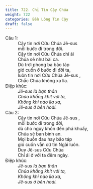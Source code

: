 ```yaml
---
title: 722. Chỉ Tin Cậy Chúa
weight: 722
categories: Bền Lòng Tin Cậy
draft: false
---
```

<dl><dt>Câu 1:</dt><dd data-verse="1">Cậy tin nơi Cứu Chúa Jê-sus <br/>mỗi bước đi trong đời. <br/>Cậy tin nơi Cứu Chúa chí ái <br/>Chúa sẽ như bài ca. <br/>Dù trời phong ba bão táp <br/>gió cuốn ở bước đi đời ta, <br/>luôn tin nơi Cứu Chúa Jê-sus , <br/>Chắc Chúa không xa lìa. </dd><dt>Điệp khúc:</dt><dd data-chorus="1"><em>Jê-sus là bạn thân <br/>Chúa khắng khít với ta, <br/>Không khi nào lìa xa, <br/>Jê-sus ở bên hoài. </em></dd><dt>Câu 2:</dt><dd data-verse="2">Cậy tin nơi Cứu Chúa Jê-sus , <br/>mỗi bước đi trong đời, <br/>dù cho nguy khốn đến phá khuấy, <br/>Chúa sẽ ban bình an. <br/>Mọi buồn đau hay bão táp <br/>gió cuốn vẫn cứ tin Ngài luôn. <br/>Duy Jê-sus Cứu Chúa <br/>Chí ái ở với ta đêm ngày. </dd><dt>Điệp khúc:</dt><dd data-chorus="1"><em>Jê-sus là bạn thân <br/>Chúa khắng khít với ta, <br/>Không khi nào lìa xa, <br/>Jê-sus ở bên hoài. </em></dd></dl>